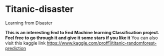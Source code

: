 # Titanic-disaster
Learning from Disaster

**This is an interesting End to End Machine learning  Classification project. Feel free to go through it and give it some stars if you like it**
You can also visit this  kaggle link  https://www.kaggle.com/proff1/titanic-randomforest-prediction
